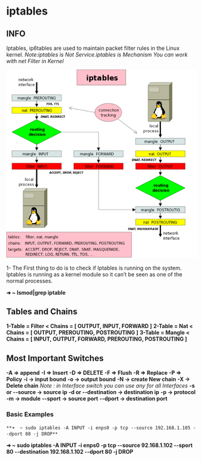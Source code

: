 # iptables
## INFO

Iptables, ip6tables are used to maintain packet filter rules in the Linux kernel.
*Note:iptables is Not Service.iptables is Mechanism You can work with net Filter in Kernel*

![image](./iptables_info.png)


1- The First thing to do is to check if Iptables is running on the system. Iptables is running as a kernel module so it can’t be seen as one of the normal processes.

**➜  ~ lsmod|grep iptable**



## Tables and Chains

**1-Table = Filter < Chains = [ OUTPUT, INPUT, FORWARD ]**
**2-Table = Nat < Chains = [ OUTPUT, PREROUTING, POSTROUTING ]**
**3-Table = Mangle < Chains = [ INPUT, OUTPUT, FORWARD, PREROUTING, POSTROUTING ]**

## Most Important Switches

**-A => append**
**-I => Insert**
**-D => DELETE**
**-F => Flush**
**-R => Replace**
**-P => Policy**
**-i -> input bound**
**-o -> output bound**
**-N -> create New chain**
**-X -> Delete chain**
*Note : in Interface switch you can use any for all Interfaces*
**-s or --source -> source ip**
**-d or --destination -> destination ip**
**-p -> protocol**
**-m -> module**
**--sport -> source port**
**--dport -> destination port**

### Basic Examples

```
**➜  ~ sudo iptables -A INPUT -i enps0 -p tcp --source 192.168.1.105 --dport 80 -j DROP**
```
**➜  ~ sudo iptables -A INPUT -i enps0 -p tcp --source 92.168.1.102 --sport 80 --destination 192.168.1.102 --dport 80 -j DROP**
